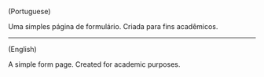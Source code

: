 (Portuguese)

Uma simples página de formulário. Criada para fins acadêmicos.

--------------------------------------------------------------------------------------------------

(English)

A simple form page. Created for academic purposes.